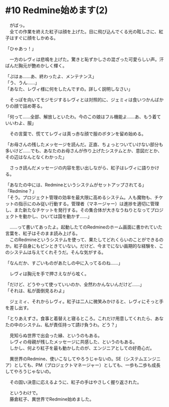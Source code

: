 # #10 Redmine始めます(2)

　がばっ。  
　全ての作業を終えた紅子は顔を上げた。目に飛び込んでくる光の眩しさに、紅子はすぐに顔をしかめる。

「ひゃあっ！」

　一方のレヴィは悲鳴を上げた。驚きと恥ずかしさの混ざった可愛らしい声。汗ばんだ胸元が艶めかしく輝く。

「ぷはぁ……あ、終わったよ、メンテナンス」  
「う、うん……」  
「あなた、レヴィ様に何をしたんですの。詳しく説明しなさい」

　そっぽを向いてモジモジするレヴィとは対照的に、ジェミィは食いつかんばかりの顔で詰め寄る。

「何って……全部、解放しといたわ。今のこの娘はフル機能よ……あ、もう着ていいわよ、服」

　その言葉で、慌ててレヴィは真っ赤な顔で服のボタンを留め始める。

「お母さんの残したメッセージを読んだ。正直、ちょっとついていけない部分も多いけど……でも、あなたのお母さんが作り上げたシステムとか、意図だとか、その辺はなんとなくわかった」

　さっき読んだメッセージの内容を思い出しながら、紅子はレヴィに語りかける。

「あなたの中には、Redmineというシステムがセットアップされてる」  
「Redmine？」  
「そう。プロジェクト管理の効率を最大限に高めるシステム。人も魔物も、チケットの指示にのみ従い行動する。管理者（マネージャー）は進捗を適切に管理し、また新たなチケットを発行する。その集合体が大きなうねりとなってプロジェクトを動かし、ひいては国を動かす……」

　……って書いてあったよ。起動したてのRedmineのホーム画面に書かれていた言葉を、紅子はそのまま読み上げる。  
　このRedmineというシステムを使って、果たしてどれくらいのことができるのか。紅子自身にもピンときていない。だけど、今までにない画期的な経験を、このシステムは与えてくれそうだ。そんな気がする。

「なんだか、すごいものがあたしの中に入ってるのね……」

　レヴィは胸元を手で押さえながら呟く。

「だけど、どうやって使っていいのか、全然わかんないんだけど……」  
「それは、私が面倒見るわよ」

　ジェミィ、それからレヴィ。紅子は二人に微笑みかけると、レヴィにそっと手を差し出す。

「とりあえずさ。食事と着替えと寝るところ。これだけ用意してくれたら、あなたの中のシステム、私が責任持って請け負うわ。どう？」


　見知らぬ世界で出会った縁、というのもある。  
　レヴィの母親が残したメッセージに共感した、というのもある。  
　しかし、何より紅子を最も動かしたのが、エンジニアとしての好奇心だ。

　異世界のRedmine、使いこなしてやろうじゃないの。SE（システムエンジニア）としても、PM（プロジェクトマネージャー）としても、一歩も二歩も成長してやろうじゃないの。

　その固い決意に応えるように、紅子の手はやさしく握り返された。


　というわけで。  
　藤倉紅子、異世界でRedmine始めました。